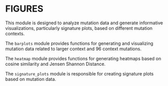# FIGURES

This module is designed to analyze mutation data and generate informative visualizations, particularly signature plots, based on different mutation contexts.

The `barplots` module provides functions for generating and visualizing mutation data related to larger context and 96 context mutations.

The `heatmap` module provides functions for generating heatmaps based on cosine similarity and Jensen Shannon Distance.

The `signature_plots` module is responsible for creating signature plots based on mutation data.
